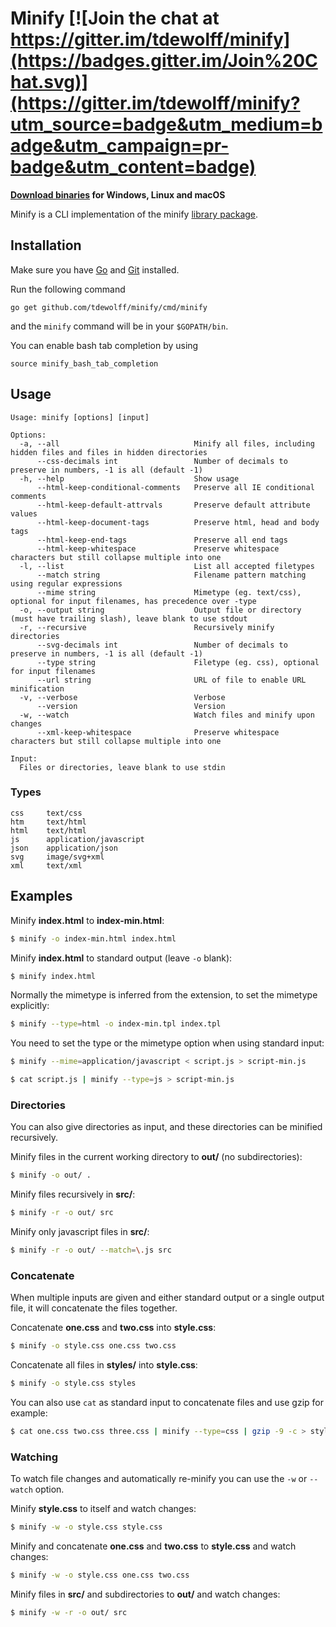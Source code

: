 # Minify [![Join the chat at https://gitter.im/tdewolff/minify](https://badges.gitter.im/Join%20Chat.svg)](https://gitter.im/tdewolff/minify?utm_source=badge&utm_medium=badge&utm_campaign=pr-badge&utm_content=badge)

**[Download binaries](https://github.com/tdewolff/minify/releases) for Windows, Linux and macOS**

Minify is a CLI implementation of the minify [library package](https://github.com/tdewolff/minify).

## Installation
Make sure you have [Go](http://golang.org/) and [Git](http://git-scm.com/) installed.

Run the following command

	go get github.com/tdewolff/minify/cmd/minify

and the `minify` command will be in your `$GOPATH/bin`.

You can enable bash tab completion by using

    source minify_bash_tab_completion

## Usage
    Usage: minify [options] [input]

    Options:
      -a, --all                              Minify all files, including hidden files and files in hidden directories
          --css-decimals int                 Number of decimals to preserve in numbers, -1 is all (default -1)
      -h, --help                             Show usage
          --html-keep-conditional-comments   Preserve all IE conditional comments
          --html-keep-default-attrvals       Preserve default attribute values
          --html-keep-document-tags          Preserve html, head and body tags
          --html-keep-end-tags               Preserve all end tags
          --html-keep-whitespace             Preserve whitespace characters but still collapse multiple into one
      -l, --list                             List all accepted filetypes
          --match string                     Filename pattern matching using regular expressions
          --mime string                      Mimetype (eg. text/css), optional for input filenames, has precedence over -type
      -o, --output string                    Output file or directory (must have trailing slash), leave blank to use stdout
      -r, --recursive                        Recursively minify directories
          --svg-decimals int                 Number of decimals to preserve in numbers, -1 is all (default -1)
          --type string                      Filetype (eg. css), optional for input filenames
          --url string                       URL of file to enable URL minification
      -v, --verbose                          Verbose
          --version                          Version
      -w, --watch                            Watch files and minify upon changes
          --xml-keep-whitespace              Preserve whitespace characters but still collapse multiple into one

    Input:
      Files or directories, leave blank to use stdin

### Types

	css     text/css
	htm     text/html
	html    text/html
	js      application/javascript
	json    application/json
	svg     image/svg+xml
	xml     text/xml

## Examples
Minify **index.html** to **index-min.html**:
```sh
$ minify -o index-min.html index.html
```

Minify **index.html** to standard output (leave `-o` blank):
```sh
$ minify index.html
```

Normally the mimetype is inferred from the extension, to set the mimetype explicitly:
```sh
$ minify --type=html -o index-min.tpl index.tpl
```

You need to set the type or the mimetype option when using standard input:
```sh
$ minify --mime=application/javascript < script.js > script-min.js

$ cat script.js | minify --type=js > script-min.js
```

### Directories
You can also give directories as input, and these directories can be minified recursively.

Minify files in the current working directory to **out/** (no subdirectories):
```sh
$ minify -o out/ .
```

Minify files recursively in **src/**:
```sh
$ minify -r -o out/ src
```

Minify only javascript files in **src/**:
```sh
$ minify -r -o out/ --match=\.js src
```

### Concatenate
When multiple inputs are given and either standard output or a single output file, it will concatenate the files together.

Concatenate **one.css** and **two.css** into **style.css**:
```sh
$ minify -o style.css one.css two.css
```

Concatenate all files in **styles/** into **style.css**:
```sh
$ minify -o style.css styles
```

You can also use `cat` as standard input to concatenate files and use gzip for example:
```sh
$ cat one.css two.css three.css | minify --type=css | gzip -9 -c > style.css.gz
```

### Watching
To watch file changes and automatically re-minify you can use the `-w` or `--watch` option.

Minify **style.css** to itself and watch changes:
```sh
$ minify -w -o style.css style.css
```

Minify and concatenate **one.css** and **two.css** to **style.css** and watch changes:
```sh
$ minify -w -o style.css one.css two.css
```

Minify files in **src/** and subdirectories to **out/** and watch changes:
```sh
$ minify -w -r -o out/ src
```

